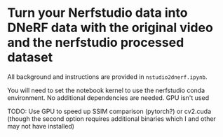 # Turn your Nerfstudio data into DNeRF data with the original video and the nerfstudio processed dataset

All background and instructions are provided in `nstudio2dnerf.ipynb`.

You will need to set the notebook kernel to use the nerfstudio conda environment. No additional dependencies are needed. GPU isn't used

TODO:
    Use GPU to speed up SSIM comparison (pytorch?) or cv2.cuda (though the second option requires additional binaries which I and other may not have installed)